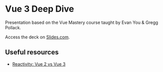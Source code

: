 # Vue 3 Deep Dive

Presentation based on the Vue Mastery course taught by Evan You & Gregg Pollack.

Access the deck on [Slides.com](https://slides.com/emanuell/vue-3-deep-dive).

## Useful resources

* [Reactivity: Vue 2 vs Vue 3](https://www.vuemastery.com/blog/Reactivity-Vue2-vs-Vue3)

